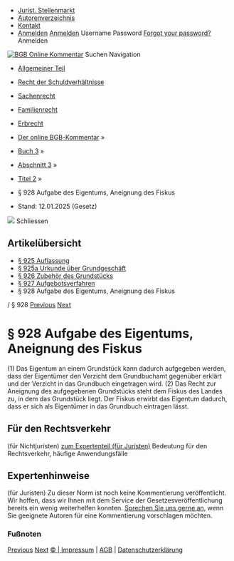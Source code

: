   * [Jurist. Stellenmarkt](https://bgb.kommentar.de/Buch-3/Abschnitt-3/Titel-2/</job-board> "Jurist. Stellenmarkt")
  * [Autorenverzeichnis](https://bgb.kommentar.de/Buch-3/Abschnitt-3/Titel-2/</Autorenverzeichnis> "Autorenverzeichnis")
  * [Kontakt](https://bgb.kommentar.de/Buch-3/Abschnitt-3/Titel-2/</Kontakt>)
  * [Anmelden](https://bgb.kommentar.de/Buch-3/Abschnitt-3/Titel-2/<#login> "show login form") [Anmelden](https://bgb.kommentar.de/Buch-3/Abschnitt-3/Titel-2/<#> "hide login form") Username Password
[Forgot your password?](https://bgb.kommentar.de/Buch-3/Abschnitt-3/Titel-2/</user/forgotpassword>) Anmelden 


[![BGB Online Kommentar](https://bgb.kommentar.de/extension/bgb/design/bgb/images/logo.png)](https://bgb.kommentar.de/Buch-3/Abschnitt-3/Titel-2/</> "BGB Online Kommentar")
Suchen
Navigation
  * [Allgemeiner Teil](https://bgb.kommentar.de/Buch-3/Abschnitt-3/Titel-2/</Buch-1>)
  * [Recht der Schuldverhältnisse](https://bgb.kommentar.de/Buch-3/Abschnitt-3/Titel-2/</Buch-2>)
  * [Sachenrecht](https://bgb.kommentar.de/Buch-3/Abschnitt-3/Titel-2/</Buch-3>)
  * [Familienrecht](https://bgb.kommentar.de/Buch-3/Abschnitt-3/Titel-2/</Buch-4>)
  * [Erbrecht](https://bgb.kommentar.de/Buch-3/Abschnitt-3/Titel-2/</Buch-5>)


  * [Der online BGB-Kommentar](https://bgb.kommentar.de/Buch-3/Abschnitt-3/Titel-2/</>) »
  * [Buch 3](https://bgb.kommentar.de/Buch-3/Abschnitt-3/Titel-2/</Buch-3>) »
  * [Abschnitt 3](https://bgb.kommentar.de/Buch-3/Abschnitt-3/Titel-2/</Buch-3/Abschnitt-3>) »
  * [Titel 2](https://bgb.kommentar.de/Buch-3/Abschnitt-3/Titel-2/</Buch-3/Abschnitt-3/Titel-2>) »
  * § 928 Aufgabe des Eigentums, Aneignung des Fiskus 
  * Stand: 12.01.2025 (Gesetz) 


![](https://vg01.met.vgwort.de/na/1c9909529ead4f509072c06d9081a7d5)
Schliessen 
## Artikelübersicht
  * [ § 925 Auflassung ](https://bgb.kommentar.de/Buch-3/Abschnitt-3/Titel-2/</Buch-3/Abschnitt-3/Titel-2/Auflassung>)
  * [ § 925a Urkunde über Grundgeschäft ](https://bgb.kommentar.de/Buch-3/Abschnitt-3/Titel-2/</Buch-3/Abschnitt-3/Titel-2/Urkunde-ueber-Grundgeschaeft>)
  * [ § 926 Zubehör des Grundstücks ](https://bgb.kommentar.de/Buch-3/Abschnitt-3/Titel-2/</Buch-3/Abschnitt-3/Titel-2/Zubehoer-des-Grundstuecks>)
  * [ § 927 Aufgebotsverfahren ](https://bgb.kommentar.de/Buch-3/Abschnitt-3/Titel-2/</Buch-3/Abschnitt-3/Titel-2/Aufgebotsverfahren>)
  * § 928 Aufgabe des Eigentums, Aneignung des Fiskus 


/ § 928 
[Previous](https://bgb.kommentar.de/Buch-3/Abschnitt-3/Titel-2/</Buch-3/Abschnitt-3/Titel-2/Aufgebotsverfahren> "§ 927 Aufgebotsverfahren") [Next](https://bgb.kommentar.de/Buch-3/Abschnitt-3/Titel-2/</Buch-3/Abschnitt-3/Titel-3/Untertitel-1/Einigung-und-Uebergabe> "§ 929 Einigung und Übergabe")
# § 928 Aufgabe des Eigentums, Aneignung des Fiskus
(1) Das Eigentum an einem Grundstück kann dadurch aufgegeben werden, dass der Eigentümer den Verzicht dem Grundbuchamt gegenüber erklärt und der Verzicht in das Grundbuch eingetragen wird.
(2) Das Recht zur Aneignung des aufgegebenen Grundstücks steht dem Fiskus des Landes zu, in dem das Grundstück liegt. Der Fiskus erwirbt das Eigentum dadurch, dass er sich als Eigentümer in das Grundbuch eintragen lässt.
## Für den Rechtsverkehr 
(für Nichtjuristen)
[zum Expertenteil (für Juristen)](https://bgb.kommentar.de/Buch-3/Abschnitt-3/Titel-2/<#expertenhinweise>)
Bedeutung für den Rechtsverkehr, häufige Anwendungsfälle
## Expertenhinweise
(für Juristen)
Zu dieser Norm ist noch keine Kommentierung veröffentlicht. Wir hoffen, dass wir Ihnen mit dem Service der Gesetzesveröffentlichung bereits ein wenig weiterhelfen konnten. [Sprechen Sie uns gerne an](https://bgb.kommentar.de/Buch-3/Abschnitt-3/Titel-2/</Kontakt>), wenn Sie geeignete Autoren für eine Kommentierung vorschlagen möchten. 
### Fußnoten
[Previous](https://bgb.kommentar.de/Buch-3/Abschnitt-3/Titel-2/</Buch-3/Abschnitt-3/Titel-2/Aufgebotsverfahren> "§ 927 Aufgebotsverfahren") [Next](https://bgb.kommentar.de/Buch-3/Abschnitt-3/Titel-2/</Buch-3/Abschnitt-3/Titel-3/Untertitel-1/Einigung-und-Uebergabe> "§ 929 Einigung und Übergabe")
[© | Impressum](https://bgb.kommentar.de/Buch-3/Abschnitt-3/Titel-2/</Kontakt>) | [AGB](https://bgb.kommentar.de/Buch-3/Abschnitt-3/Titel-2/</AGB>) | [Datenschutzerklärung](https://bgb.kommentar.de/Buch-3/Abschnitt-3/Titel-2/</Datenschutzerklaerung-fuer-Leser>)

